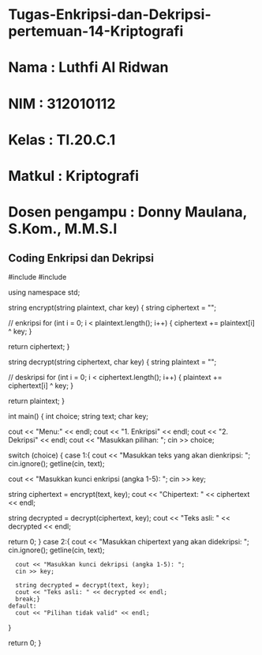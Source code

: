 # Tugas-Enkripsi-dan-Dekripsi-pertemuan-14-Kriptografi
# Nama            : Luthfi Al Ridwan
# NIM             : 312010112
# Kelas           : TI.20.C.1
# Matkul          : Kriptografi
# Dosen pengampu  : Donny Maulana, S.Kom., M.M.S.I

## Coding Enkripsi dan Dekripsi

#include <iostream>
#include <string>

using namespace std;

string encrypt(string plaintext, char key) {
  string ciphertext = "";

  // enkripsi 
  for (int i = 0; i < plaintext.length(); i++) {
    ciphertext += plaintext[i] ^ key;
  }

  return ciphertext;
}

string decrypt(string ciphertext, char key) {
  string plaintext = "";

  // deskripsi 
  for (int i = 0; i < ciphertext.length(); i++) {
    plaintext += ciphertext[i] ^ key;
  }

  return plaintext;
}

int main() {
  int choice;
  string text;
  char key;

  cout << "Menu:" << endl;
  cout << "1. Enkripsi" << endl;
  cout << "2. Dekripsi" << endl;
  cout << "Masukkan pilihan: ";
  cin >> choice;

  switch (choice) {
  case 1:{
  cout << "Masukkan teks yang akan dienkripsi: ";
  cin.ignore();
  getline(cin, text);

  cout << "Masukkan kunci enkripsi (angka 1-5): ";
  cin >> key;

  string ciphertext = encrypt(text, key);
  cout << "Chipertext: " << ciphertext << endl;

  string decrypted = decrypt(ciphertext, key);
  cout << "Teks asli: " << decrypted << endl;

  return 0;
}
    case 2:{
      cout << "Masukkan chipertext yang akan didekripsi: ";
      cin.ignore();
      getline(cin, text);

      cout << "Masukkan kunci dekripsi (angka 1-5): ";
      cin >> key;

      string decrypted = decrypt(text, key);
      cout << "Teks asli: " << decrypted << endl;
      break;}
    default:
      cout << "Pilihan tidak valid" << endl;
  }

  return 0;
}
